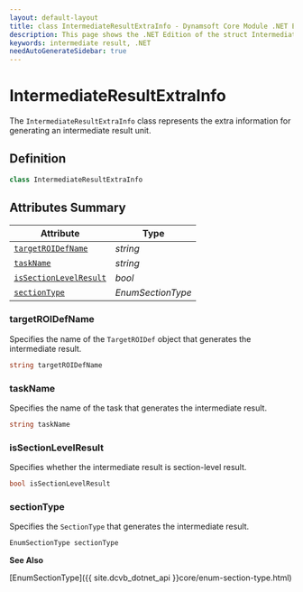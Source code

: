 ```yaml
---
layout: default-layout
title: class IntermediateResultExtraInfo - Dynamsoft Core Module .NET Edition API Reference
description: This page shows the .NET Edition of the struct IntermediateResultExtraInfo in Dynamsoft Core Module.
keywords: intermediate result, .NET
needAutoGenerateSidebar: true
---
```


# IntermediateResultExtraInfo

The `IntermediateResultExtraInfo` class represents the extra information for generating an intermediate result unit.

## Definition


```csharp
class IntermediateResultExtraInfo
```

## Attributes Summary

| Attribute                                             | Type                                |
| ----------------------------------------------------- | ----------------------------------- |
| [`targetROIDefName`](#targetroidefname)               | *string*                      |
| [`taskName`](#taskname)                               | *string*                      |
| [`isSectionLevelResult`](#issectionlevelresult)       | *bool*                              |
| [`sectionType`](#sectiontype)                         | *EnumSectionType*                       |

### targetROIDefName

Specifies the name of the `TargetROIDef` object that generates the intermediate result.

```csharp
string targetROIDefName
```

### taskName

Specifies the name of the task that generates the intermediate result.

```csharp
string taskName
```

### isSectionLevelResult

Specifies whether the intermediate result is section-level result.

```csharp
bool isSectionLevelResult
```

### sectionType

Specifies the `SectionType` that generates the intermediate result.

```csharp
EnumSectionType sectionType
```

**See Also**

[EnumSectionType]({{ site.dcvb_dotnet_api }}core/enum-section-type.html)

